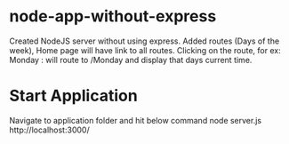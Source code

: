 # node-app-without-express
Created NodeJS server without using express. 
Added routes (Days of the week),
Home page will have link to all routes.
Clicking on the route, for ex: Monday : will route to /Monday and display that days current time.

# Start Application
Navigate to application folder and hit below command
node server.js
http://localhost:3000/ 
